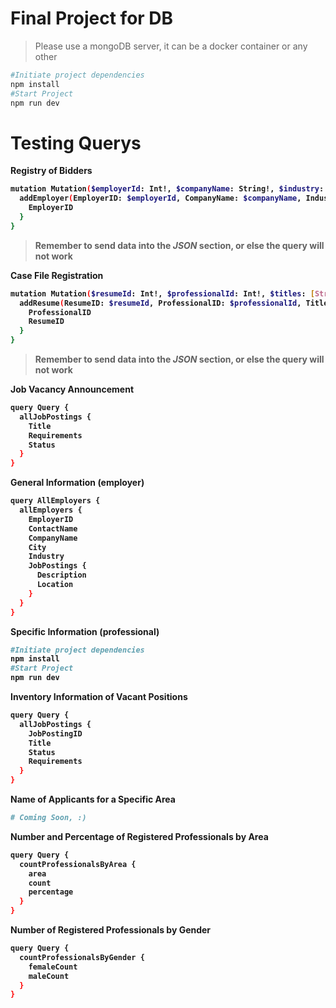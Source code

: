 # Final Project for DB

> Please use a mongoDB server, it can be a docker container or any other

```bash
#Initiate project dependencies
npm install
#Start Project
npm run dev
```

# Testing Querys

<p><b>Registry of Bidders</p>

```bash
mutation Mutation($employerId: Int!, $companyName: String!, $industry: String!, $country: String!, $city: String!, $address: String!) {
  addEmployer(EmployerID: $employerId, CompanyName: $companyName, Industry: $industry, Country: $country, City: $city, Address: $address) {
    EmployerID
  }
}
```
> Remember to send data into the *JSON* section, or else the query will not work

<p>Case File Registration</p>

```bash
mutation Mutation($resumeId: Int!, $professionalId: Int!, $titles: [String]!, $experience: [String]!) {
  addResume(ResumeID: $resumeId, ProfessionalID: $professionalId, Titles: $titles, Experience: $experience) {
    ProfessionalID
    ResumeID
  }
}
```
> Remember to send data into the *JSON* section, or else the query will not work

<p>Job Vacancy Announcement</p>

```bash
query Query {
  allJobPostings {
    Title
    Requirements
    Status
  }
}
```

<p>General Information (employer)</p>

```bash
query AllEmployers {
  allEmployers {
    EmployerID
    ContactName
    CompanyName
    City
    Industry
    JobPostings {
      Description
      Location
    }
  }
}
```

<p>Specific Information (professional)</p>

```bash
#Initiate project dependencies
npm install
#Start Project
npm run dev
```

<p>Inventory Information of Vacant Positions</p>

```bash
query Query {
  allJobPostings {
    JobPostingID
    Title
    Status
    Requirements
  }
}
```

<p>Name of Applicants for a Specific Area</p>

```bash
# Coming Soon, :)
```

<p>Number and Percentage of Registered Professionals by Area</p>

```bash
query Query {
  countProfessionalsByArea {
    area
    count
    percentage
  }
}
```

<p>Number of Registered Professionals by Gender</p>

```bash
query Query {
  countProfessionalsByGender {
    femaleCount
    maleCount
  }
}
```
